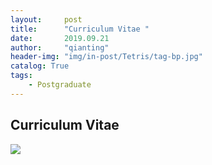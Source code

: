 ```yaml
---
layout:     post
title:      "Curriculum Vitae "
date:       2019.09.21
author:     "qianting"
header-img: "img/in-post/Tetris/tag-bp.jpg"
catalog: True
tags:
    - Postgraduate
---
```



## Curriculum Vitae

![](/img/in-post/CV.png)
